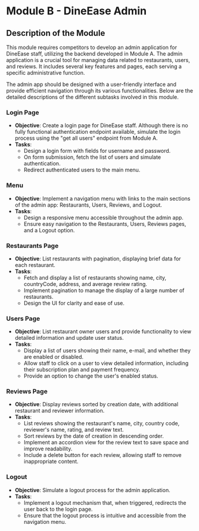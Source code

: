 # Module B - DineEase Admin

<!-- - Login page (there is no fully functional endpoint, only get all users, simulate logging process)
- Menu (Restaurants, Users, Reviews, Logout)
- Restaurants page: list retaurants (paging) with their brief data (name, city, countryCode, address, average review rating)
- Users page: list restaurant owner users with their brief data (name, e-mail, isEnabled), show details (brief + plan, frequency of payment)+ when click and can change isEnabled
- Reviews page: list reviews (name of the restaurant, city, country code, name of the reviwer, rating) sorted by createdAt desc, review text show as accordion, delete button at the end of the row
- Logout (simulate) -->

## Description of the Module
This module requires competitors to develop an admin application for DineEase staff, utilizing the backend developed in Module A. The admin application is a crucial tool for managing data related to restaurants, users, and reviews. It includes several key features and pages, each serving a specific administrative function.

The admin app should be designed with a user-friendly interface and provide efficient navigation through its various functionalities. Below are the detailed descriptions of the different subtasks involved in this module.

### Login Page
- **Objective**: Create a login page for DineEase staff. Although there is no fully functional authentication endpoint available, simulate the login process using the "get all users" endpoint from Module A.
- **Tasks**:
  - Design a login form with fields for username and password.
  - On form submission, fetch the list of users and simulate authentication.
  - Redirect authenticated users to the main menu.

### Menu
- **Objective**: Implement a navigation menu with links to the main sections of the admin app: Restaurants, Users, Reviews, and Logout.
- **Tasks**:
  - Design a responsive menu accessible throughout the admin app.
  - Ensure easy navigation to the Restaurants, Users, Reviews pages, and a Logout option.

### Restaurants Page
- **Objective**: List restaurants with pagination, displaying brief data for each restaurant.
- **Tasks**:
  - Fetch and display a list of restaurants showing name, city, countryCode, address, and average review rating.
  - Implement pagination to manage the display of a large number of restaurants.
  - Design the UI for clarity and ease of use.

### Users Page
- **Objective**: List restaurant owner users and provide functionality to view detailed information and update user status.
- **Tasks**:
  - Display a list of users showing their name, e-mail, and whether they are enabled or disabled.
  - Allow staff to click on a user to view detailed information, including their subscription plan and payment frequency.
  - Provide an option to change the user's enabled status.

### Reviews Page
- **Objective**: Display reviews sorted by creation date, with additional restaurant and reviewer information.
- **Tasks**:
  - List reviews showing the restaurant's name, city, country code, reviewer's name, rating, and review text.
  - Sort reviews by the date of creation in descending order.
  - Implement an accordion view for the review text to save space and improve readability.
  - Include a delete button for each review, allowing staff to remove inappropriate content.

### Logout
- **Objective**: Simulate a logout process for the admin application.
- **Tasks**:
  - Implement a logout mechanism that, when triggered, redirects the user back to the login page.
  - Ensure that the logout process is intuitive and accessible from the navigation menu.

